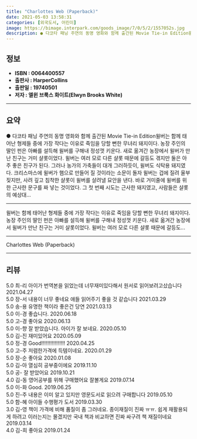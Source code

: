 ```yaml
---
title: "Charlottes Web (Paperback)"
date: 2021-05-03 13:58:31
categories: [외국도서, 어린이]
image: https://bimage.interpark.com/goods_image/7/0/5/2/1557052s.jpg
description: ● 다코타 패닝 주연의 동명 영화와 함께 출간된 Movie Tie-in Edition윌버는 함께 태어난 형제들 중에 가장 작다는 이유로 죽임을 당할 뻔한 무녀리 돼지이다. 농장 주인의 딸인 펀은 아빠를 설득해 윌버를 구해내 정성껏 키운다. 새로 옮겨간 농장에서 윌버가 만난 친구는 거미
---
```


## **정보**

- **ISBN : 0064400557**
- **출판사 : HarperCollins**
- **출판일 : 19740501**
- **저자 : 엘윈 브룩스 화이트(Elwyn Brooks White)**

------



## **요약**

●  다코타 패닝 주연의 동명 영화와 함께 출간된 Movie Tie-in Edition윌버는 함께 태어난 형제들 중에 가장 작다는 이유로 죽임을 당할 뻔한 무녀리 돼지이다. 농장 주인의 딸인 펀은 아빠를 설득해 윌버를 구해내 정성껏 키운다. 새로 옮겨간 농장에서 윌버가 만난 친구는 거미 샬롯이었다. 윌버는 여러 모로 다른 샬롯 때문에 갈등도 겪지만 둘은 아주 좋은 친구가 된다. 그러나 농가의 가축들이 대개 그러하듯이, 윌버도 식탁용 돼지였다. 크리스마스에 윌버가 햄으로 만들어 질 것이라는 소문이 돌자 윌버는 겁에 질려 울부짖지만, 사려 깊고 침착한 샬롯이 윌버를 살려낼 묘안을 낸다. 바로 거미줄에 윌버를 위한 근사한 문구를 짜 넣는 것이었다. 그 첫 번째 시도는 근사한 돼지였고, 사람들은 샬롯의 예상대...

------

윌버는 함께 태어난 형제들 중에 가장 작다는 이유로 죽임을 당할 뻔한 무녀리 돼지이다. 농장 주인의 딸인 펀은 아빠를 설득해 윌버를 구해내 정성껏 키운다. 새로 옮겨간 농장에서 윌버가 만난 친구는 거미 샬롯이었다. 윌버는 여러 모로 다른 샬롯 때문에 갈등도... 

------


Charlottes Web (Paperback) 

------


## **리뷰** 

5.0 최-리 아이가 번역본을 읽었는데 너무재미있다해서 원서로 읽어보려고샀습니다 2021.04.27 <br/>5.0 장-서 내용이 너무 좋네요 애들 읽어주기 좋을 것 같습니다 2021.03.29 <br/>5.0 송-용 유명한 책이라 좋은건 당연 2021.03.13 <br/>5.0 이-경 좋습니다.  2020.06.18 <br/>5.0 고-경 좋아요 2020.06.13 <br/>5.0 이-향 잘 받았습니다. 아이가 잘 보네요. 2020.05.10 <br/>5.0 김-진 재미있어요 2020.05.09 <br/>5.0 정-경 Good!!!!!!!!!!!!!!!! 2020.04.25 <br/>5.0 고-주 저렴한가격에 득템이네요. 2020.01.29 <br/>5.0 장-순 좋아요 2020.01.08 <br/>5.0 김-아 열심히 공부중이에요 2019.11.10 <br/>5.0 공- 잘 받았어요 2019.10.21 <br/>4.0 김-동 영어공부를 위해 구매했어요 잘볼게요 2019.07.14 <br/>5.0 이-화 Good.  2019.06.25 <br/>5.0 진-주 내용은 이미 알고 있지만 영문도서로 읽으려 구매합니다 2019.05.10 <br/>5.0 함-혜 아이들 수행평가 도서 2019.03.30 <br/>3.0 김-영 책이 가격에 비해 품질이 좀 그러네요. 종이재질이 진짜 ㅠㅠ. 쉽게 재활용되게 하려고 이러는지는 몰겠지만 국내 책과 비교하면 진짜 싸구려 책 재질이네요 2019.03.14 <br/>4.0 김-희 좋아요 2019.01.24 <br/>
